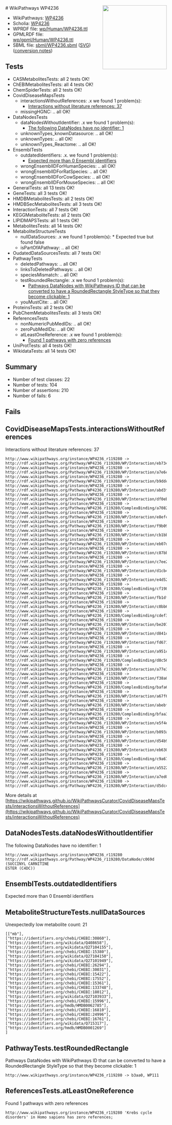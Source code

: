 <img style="float: right; width: 200px" src="../logo.png" />
# WikiPathways WP4236

* WikiPathways: [WP4236](https://identifiers.org/wikipathways:WP4236)
* Scholia: [WP4236](https://scholia.toolforge.org/wikipathways/WP4236)
* WPRDF file: [wp/Human/WP4236.ttl](../wp/Human/WP4236.ttl)
* GPMLRDF file: [wp/gpml/Human/WP4236.ttl](../wp/gpml/Human/WP4236.ttl)
* SBML file: [sbml/WP4236.sbml](../sbml/WP4236.sbml) ([SVG](../sbml/WP4236.svg)) ([conversion notes](../sbml/WP4236.txt))

## Tests
* CASMetabolitesTests: all 2 tests OK!
* ChEBIMetabolitesTests: all 4 tests OK!
* ChemSpiderTests: all 2 tests OK!
* CovidDiseaseMapsTests
    * interactionsWithoutReferences: .x we found 1 problem(s):
        * [Interactions without literature references: 37](#9701cd26)
    * missingHGNC: .. all OK!
* DataNodesTests
    * dataNodesWithoutIdentifier: .x we found 1 problem(s):
        * [The following DataNodes have no identifier: 1](#d2d32fa0)
    * unknownTypes_knownDatasource: .. all OK!
    * unknownTypes: .. all OK!
    * unknownTypes_Reactome: .. all OK!
* EnsemblTests
    * outdatedIdentifiers: .x. we found 1 problem(s):
        * [Expected more than 0 Ensembl identifiers](#f44398b7)
    * wrongEnsemblIDForHumanSpecies: .. all OK!
    * wrongEnsemblIDForRatSpecies: .. all OK!
    * wrongEnsemblIDForCowSpecies: .. all OK!
    * wrongEnsemblIDForMouseSpecies: .. all OK!
* GeneralTests: all 13 tests OK!
* GeneTests: all 3 tests OK!
* HMDBMetabolitesTests: all 2 tests OK!
* HMDBSecMetabolitesTests: all 3 tests OK!
* InteractionTests: all 7 tests OK!
* KEGGMetaboliteTests: all 2 tests OK!
* LIPIDMAPSTests: all 1 tests OK!
* MetabolitesTests: all 14 tests OK!
* MetaboliteStructureTests
    * nullDataSources: .x we found 1 problem(s):
            * Expected true but found false
    * isPartOfAPathway: .. all OK!
* OudatedDataSourcesTests: all 7 tests OK!
* PathwayTests
    * deletedPathways: .. all OK!
    * linksToDeletedPathways: .. all OK!
    * speciesMismatch: .. all OK!
    * testRoundedRectangle: .x we found 1 problem(s):
        * [Pathways DataNodes with WikiPathways ID that can be converted to have a RoundedRectangle StyleType so that they become clickable: 1](#9fbad3cb)
    * youMustCite: .. all OK!
* ProteinsTests: all 2 tests OK!
* PubChemMetabolitesTests: all 3 tests OK!
* ReferencesTests
    * nonNumericPubMedIDs: .. all OK!
    * zeroPubMedIDs: .. all OK!
    * atLeastOneReference: .x we found 1 problem(s):
        * [Found 1 pathways with zero references](#35eb778e)
* UniProtTests: all 4 tests OK!
* WikidataTests: all 14 tests OK!


## Summary

* Number of test classes: 22
* Number of tests: 104
* Number of assertions: 210
* Number of fails: 6

## Fails

<a name="9701cd26" />

## CovidDiseaseMapsTests.interactionsWithoutReferences

Interactions without literature references: 37
```
http://www.wikipathways.org/instance/WP4236_r119280 -> http://rdf.wikipathways.org/Pathway/WP4236_r119280/WP/Interaction/eb734
http://www.wikipathways.org/instance/WP4236_r119280 -> http://rdf.wikipathways.org/Pathway/WP4236_r119280/WP/Interaction/a7e6c
http://www.wikipathways.org/instance/WP4236_r119280 -> http://rdf.wikipathways.org/Pathway/WP4236_r119280/WP/Interaction/b9ddc
http://www.wikipathways.org/instance/WP4236_r119280 -> http://rdf.wikipathways.org/Pathway/WP4236_r119280/WP/Interaction/abd3f
http://www.wikipathways.org/instance/WP4236_r119280 -> http://rdf.wikipathways.org/Pathway/WP4236_r119280/WP/Interaction/df0eb
http://www.wikipathways.org/instance/WP4236_r119280 -> http://rdf.wikipathways.org/Pathway/WP4236_r119280/ComplexBinding/a7082
http://www.wikipathways.org/instance/WP4236_r119280 -> http://rdf.wikipathways.org/Pathway/WP4236_r119280/WP/Interaction/e8efc
http://www.wikipathways.org/instance/WP4236_r119280 -> http://rdf.wikipathways.org/Pathway/WP4236_r119280/WP/Interaction/f9b09
http://www.wikipathways.org/instance/WP4236_r119280 -> http://rdf.wikipathways.org/Pathway/WP4236_r119280/WP/Interaction/cb1bb
http://www.wikipathways.org/instance/WP4236_r119280 -> http://rdf.wikipathways.org/Pathway/WP4236_r119280/WP/Interaction/eb07d
http://www.wikipathways.org/instance/WP4236_r119280 -> http://rdf.wikipathways.org/Pathway/WP4236_r119280/WP/Interaction/c87bb
http://www.wikipathways.org/instance/WP4236_r119280 -> http://rdf.wikipathways.org/Pathway/WP4236_r119280/WP/Interaction/c7ee2
http://www.wikipathways.org/instance/WP4236_r119280 -> http://rdf.wikipathways.org/Pathway/WP4236_r119280/WP/Interaction/d1cb4
http://www.wikipathways.org/instance/WP4236_r119280 -> http://rdf.wikipathways.org/Pathway/WP4236_r119280/WP/Interaction/e4d52
http://www.wikipathways.org/instance/WP4236_r119280 -> http://rdf.wikipathways.org/Pathway/WP4236_r119280/ComplexBinding/cf198
http://www.wikipathways.org/instance/WP4236_r119280 -> http://rdf.wikipathways.org/Pathway/WP4236_r119280/WP/Interaction/fb1df
http://www.wikipathways.org/instance/WP4236_r119280 -> http://rdf.wikipathways.org/Pathway/WP4236_r119280/WP/Interaction/c0bb6
http://www.wikipathways.org/instance/WP4236_r119280 -> http://rdf.wikipathways.org/Pathway/WP4236_r119280/ComplexBinding/cdef3
http://www.wikipathways.org/instance/WP4236_r119280 -> http://rdf.wikipathways.org/Pathway/WP4236_r119280/WP/Interaction/be207
http://www.wikipathways.org/instance/WP4236_r119280 -> http://rdf.wikipathways.org/Pathway/WP4236_r119280/WP/Interaction/d841c
http://www.wikipathways.org/instance/WP4236_r119280 -> http://rdf.wikipathways.org/Pathway/WP4236_r119280/WP/Interaction/fd671
http://www.wikipathways.org/instance/WP4236_r119280 -> http://rdf.wikipathways.org/Pathway/WP4236_r119280/WP/Interaction/a951c
http://www.wikipathways.org/instance/WP4236_r119280 -> http://rdf.wikipathways.org/Pathway/WP4236_r119280/ComplexBinding/d8c56
http://www.wikipathways.org/instance/WP4236_r119280 -> http://rdf.wikipathways.org/Pathway/WP4236_r119280/WP/Interaction/a77e3
http://www.wikipathways.org/instance/WP4236_r119280 -> http://rdf.wikipathways.org/Pathway/WP4236_r119280/WP/Interaction/f38a0
http://www.wikipathways.org/instance/WP4236_r119280 -> http://rdf.wikipathways.org/Pathway/WP4236_r119280/ComplexBinding/bafa6
http://www.wikipathways.org/instance/WP4236_r119280 -> http://rdf.wikipathways.org/Pathway/WP4236_r119280/WP/Interaction/a67f6
http://www.wikipathways.org/instance/WP4236_r119280 -> http://rdf.wikipathways.org/Pathway/WP4236_r119280/WP/Interaction/abebf
http://www.wikipathways.org/instance/WP4236_r119280 -> http://rdf.wikipathways.org/Pathway/WP4236_r119280/ComplexBinding/bfaa3
http://www.wikipathways.org/instance/WP4236_r119280 -> http://rdf.wikipathways.org/Pathway/WP4236_r119280/WP/Interaction/e5f4e
http://www.wikipathways.org/instance/WP4236_r119280 -> http://rdf.wikipathways.org/Pathway/WP4236_r119280/WP/Interaction/b093a
http://www.wikipathways.org/instance/WP4236_r119280 -> http://rdf.wikipathways.org/Pathway/WP4236_r119280/WP/Interaction/d54b9
http://www.wikipathways.org/instance/WP4236_r119280 -> http://rdf.wikipathways.org/Pathway/WP4236_r119280/WP/Interaction/eb630
http://www.wikipathways.org/instance/WP4236_r119280 -> http://rdf.wikipathways.org/Pathway/WP4236_r119280/ComplexBinding/c9a67
http://www.wikipathways.org/instance/WP4236_r119280 -> http://rdf.wikipathways.org/Pathway/WP4236_r119280/WP/Interaction/a5522
http://www.wikipathways.org/instance/WP4236_r119280 -> http://rdf.wikipathways.org/Pathway/WP4236_r119280/WP/Interaction/a7ed0
http://www.wikipathways.org/instance/WP4236_r119280 -> http://rdf.wikipathways.org/Pathway/WP4236_r119280/WP/Interaction/d5dc4
```

More details at [https://wikipathways.github.io/WikiPathwaysCurator/CovidDiseaseMapsTests/interactionsWithoutReferences](https://wikipathways.github.io/WikiPathwaysCurator/CovidDiseaseMapsTests/interactionsWithoutReferences)

<a name="d2d32fa0" />

## DataNodesTests.dataNodesWithoutIdentifier

The following DataNodes have no identifier: 1
```
http://www.wikipathways.org/instance/WP4236_r119280 http://rdf.wikipathways.org/Pathway/WP4236_r119280/DataNode/c069d (SUCCINYL CARNITINE
ESTER (C4DC))
```

<a name="f44398b7" />

## EnsemblTests.outdatedIdentifiers

Expected more than 0 Ensembl identifiers
<a name="919041a9" />

## MetaboliteStructureTests.nullDataSources

Unexpectedly low metabolite count: 21
```
[["mb"],
["https://identifiers.org/chebi/CHEBI:30860"],
["https://identifiers.org/wikidata/Q408658"],
["https://identifiers.org/wikidata/Q27104155"],
["https://identifiers.org/chebi/CHEBI:15380"],
["https://identifiers.org/wikidata/Q27104150"],
["https://identifiers.org/wikidata/Q27101949"],
["https://identifiers.org/chebi/CHEBI:26294"],
["https://identifiers.org/chebi/CHEBI:30031"],
["https://identifiers.org/chebi/CHEBI:15422"],
["https://identifiers.org/chebi/CHEBI:17552"],
["https://identifiers.org/chebi/CHEBI:15361"],
["https://identifiers.org/chebi/CHEBI:133748"],
["https://identifiers.org/chebi/CHEBI:18012"],
["https://identifiers.org/wikidata/Q27103933"],
["https://identifiers.org/chebi/CHEBI:15996"],
["https://identifiers.org/hmdb/HMDB0062785"],
["https://identifiers.org/chebi/CHEBI:16810"],
["https://identifiers.org/chebi/CHEBI:24996"],
["https://identifiers.org/chebi/CHEBI:16761"],
["https://identifiers.org/wikidata/Q715317"],
["https://identifiers.org/hmdb/HMDB0001269"]
]
```

<a name="9fbad3cb" />

## PathwayTests.testRoundedRectangle

Pathways DataNodes with WikiPathways ID that can be converted to have a RoundedRectangle StyleType so that they become clickable: 1
```
http://www.wikipathways.org/instance/WP4236_r119280 -> b3aa0, WP111
 ```

<a name="35eb778e" />

## ReferencesTests.atLeastOneReference

Found 1 pathways with zero references
```
http://www.wikipathways.org/instance/WP4236_r119280 'Krebs cycle disorders' in Homo sapiens has zero references; 
```

